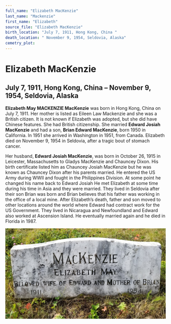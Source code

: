 ```yaml
---
full_name: "Elizabeth MacKenzie"
last_name: "Mackenzie"
first_name: "Elizabeth"
source_file: "Elizabeth MacKenzie"
birth_location: "July 7, 1911, Hong Kong, China "
death_location: " November 9, 1954, Seldovia, Alaska"
cemetry_plot: 
---
```

# Elizabeth MacKenzie

## July 7, 1911, Hong Kong, China – November 9, 1954, Seldovia, Alaska

**Elizabeth May MACKENZIE MacKenzie** was born in Hong Kong, China on
July 7, 1911. Her mother is listed as Eileen Law Mackenzie and she was a
British citizen. It is not known if Elizabeth was adopted, but she did
have Chinese features. She had British citizenship. She married **Edward
Josiah MacKenzie** and had a son, **Brian Edward MacKenzie**, born 1950
in California. In 1951 she arrived in Washington in 1951, from Canada.
Elizabeth died on November 9, 1954 in Seldovia, after a tragic bout of
stomach cancer.

Her husband, **Edward Josiah MacKenzie**, was born in October 26, 1915
in Leicester, Massachusetts to Gladys MacKenzie and Chauncey Dixon. His
birth certificate listed him as Chauncey Josiah MacKenzie but he was
known as Chauncey Dixon after his parents married. He entered the US
Army during WWII and fought in the Philippines Division. At some point
he changed his name back to Edward Josiah He met Elizabeth at some time
during his time in Asia and they were married. They lived in Seldovia
after their son Brian was born and Brian believes that his father was
working in the office of a local mine. After Elizabeth’s death, father
and son moved to other locations around the world where Edward had
contract work for the US Government. They lived in Nicaragua and
Newfoundland and Edward also worked at Ascension Island. He eventually
married again and he died in Florida in 1987.

![](../assets/images/Elizabeth%20MacKenzie/media/image1.jpg)
